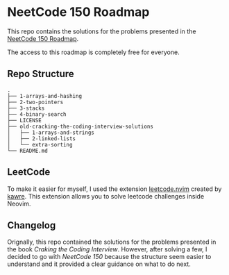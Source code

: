 # NeetCode 150 Roadmap
This repo contains the solutions for the problems presented in the [NeetCode 150 Roadmap](https://neetcode.io/roadmap).

The access to this roadmap is completely free for everyone.

## Repo Structure
```
.
├── 1-arrays-and-hashing
├── 2-two-pointers
├── 3-stacks
├── 4-binary-search
├── LICENSE
├── old-cracking-the-coding-interview-solutions
│   ├── 1-arrays-and-strings
│   ├── 2-linked-lists
│   └── extra-sorting
└── README.md
```

## LeetCode

To make it easier for myself, I used the extension [leetcode.nvim](https://github.com/kawre/leetcode.nvim) created by [kawre](https://github.com/kawre). This extension allows you to solve leetcode challenges inside Neovim.

## Changelog

Orignally, this repo contained the solutions for the problems presented in the book _Craking the Coding Interview_. However, after solving a few, I decided to go with _NeetCode 150_ because the structure seem easier to understand and it provided a clear guidance on what to do next.

